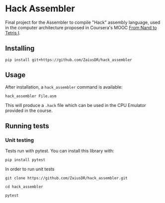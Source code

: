 # Hack Assembler

Final project for the Assembler to compile "Hack" assembly language, used in the computer architecture proposed in Coursera's MOOC [From Nand to Tetris I](https://www.coursera.org/learn/build-a-computer/).

## Installing

`pip install git+https://github.com/ZaiusDR/hack_assembler`

## Usage

After installation, a `hack_assembler` command is available:

`hack_assembler File.asm`

This will produce a `.hack` file which can be used in the CPU Emulator provided in the course.

## Running tests

### Unit testing

Tests run with pytest. You can install this library with:

`pip install pytest`

In order to run unit tests

`git clone https://github.com/ZaiusDR/hack_assembler.git`

`cd hack_assembler`

`pytest`
